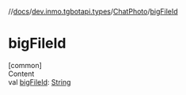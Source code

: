 //[docs](../../../index.md)/[dev.inmo.tgbotapi.types](../index.md)/[ChatPhoto](index.md)/[bigFileId](big-file-id.md)



# bigFileId  
[common]  
Content  
val [bigFileId](big-file-id.md): [String](https://kotlinlang.org/api/latest/jvm/stdlib/kotlin/-string/index.html)  



